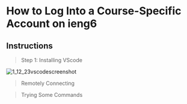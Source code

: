 # How to Log Into a Course-Specific Account on ieng6

## Instructions

> Step 1: Installing VScode

![1_12_23vscodescreenshot](https://user-images.githubusercontent.com/110694499/212184347-777f77f5-911f-422a-a305-7479542c1195.PNG)





> Remotely Connecting



> Trying Some Commands
